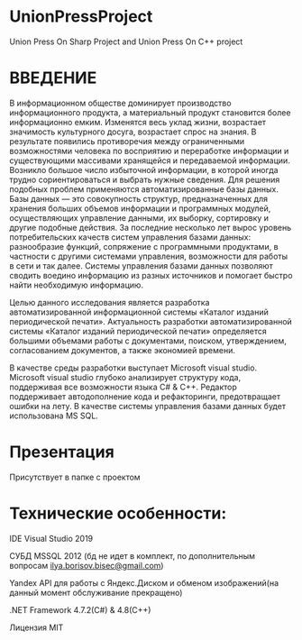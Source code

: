# UnionPressProject
Union Press On Sharp Project and Union Press On C++ project

# ВВЕДЕНИЕ
В информационном обществе доминирует производство информационного продукта, а материальный продукт становится более информационно емким. Изменятся весь уклад жизни, возрастает значимость культурного досуга, возрастает спрос на знания. В результате появились противоречия между ограниченными возможностями человека по восприятию и переработке информации и существующими массивами хранящейся и передаваемой информации. Возникло большое число избыточной информации, в которой иногда трудно сориентироваться и выбрать нужные сведения.
Для решения подобных проблем применяются автоматизированные базы данных. Базы данных — это совокупность структур, предназначенных для хранения больших объемов информации и программных модулей, осуществляющих управление данными, их выборку, сортировку и другие подобные действия.
За последние несколько лет вырос уровень потребительских качеств систем управления базами данных: разнообразие функций, сопряжение с программными продуктами, в частности с другими системами управления, возможности для работы в сети и так далее. Системы управления базами данных позволяют сводить воедино информацию из разных источников и помогает быстро найти необходимую информацию.

Целью данного исследования является разработка автоматизированной информационной системы «Каталог изданий периодической печати».
Актуальность разработки автоматизированной системы «Каталог изданий периодической печати» определяется большими объемами работы с документами, поиском, утверждением, согласованием документов, а также экономией времени. 

В качестве среды разработки выступает Microsoft visual studio. Microsoft visual studio глубоко анализирует структуру кода, поддерживая все возможности языка C# & C++. Редактор поддерживает автодополнение кода и рефакторинги, предотвращает ошибки на лету.
В качестве системы управления базами данных будет использована MS SQL.  

# Презентация
Присутствует в папке с проектом

# Технические особенности:
IDE Visual Studio 2019

СУБД MSSQL 2012 (бд не идет в комплект, по дополнительным вопросам ilya.borisov.bisec@gmail.com)

Yandex API для работы с Яндекс.Диском и обменом изображений(на данный момент обслуживание прекращено)

.NET Framework 4.7.2(C#) & 4.8(C++)

Лицензия MIT

